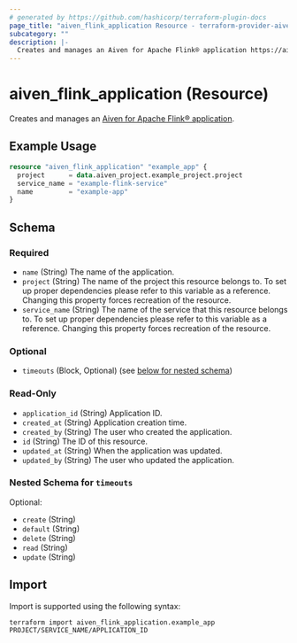 ```yaml
---
# generated by https://github.com/hashicorp/terraform-plugin-docs
page_title: "aiven_flink_application Resource - terraform-provider-aiven"
subcategory: ""
description: |-
  Creates and manages an Aiven for Apache Flink® application https://aiven.io/docs/products/flink/concepts/flink-applications.
---
```


# aiven_flink_application (Resource)

Creates and manages an [Aiven for Apache Flink® application](https://aiven.io/docs/products/flink/concepts/flink-applications).

## Example Usage

```terraform
resource "aiven_flink_application" "example_app" {
  project      = data.aiven_project.example_project.project
  service_name = "example-flink-service"
  name         = "example-app"
}
```

<!-- schema generated by tfplugindocs -->
## Schema

### Required

- `name` (String) The name of the application.
- `project` (String) The name of the project this resource belongs to. To set up proper dependencies please refer to this variable as a reference. Changing this property forces recreation of the resource.
- `service_name` (String) The name of the service that this resource belongs to. To set up proper dependencies please refer to this variable as a reference. Changing this property forces recreation of the resource.

### Optional

- `timeouts` (Block, Optional) (see [below for nested schema](#nestedblock--timeouts))

### Read-Only

- `application_id` (String) Application ID.
- `created_at` (String) Application creation time.
- `created_by` (String) The user who created the application.
- `id` (String) The ID of this resource.
- `updated_at` (String) When the application was updated.
- `updated_by` (String) The user who updated the application.

<a id="nestedblock--timeouts"></a>
### Nested Schema for `timeouts`

Optional:

- `create` (String)
- `default` (String)
- `delete` (String)
- `read` (String)
- `update` (String)

## Import

Import is supported using the following syntax:

```shell
terraform import aiven_flink_application.example_app PROJECT/SERVICE_NAME/APPLICATION_ID
```
